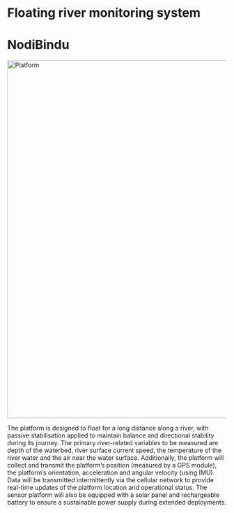 # Floating river monitoring system
# NodiBindu
<img width="1024" height="819" alt="Platform" src="https://github.com/user-attachments/assets/f39fd98a-83ef-422a-86e3-771ba6eefed4" />

The platform is designed to float for a long distance along a river, with passive stabilisation applied to maintain balance and directional stability during its journey. The primary river-related variables to be measured are depth of the waterbed, river surface current speed, the temperature of the river water and the air near the water surface. Additionally, the platform will collect and transmit the platform’s position (measured by a GPS module), the platform’s orientation, acceleration and angular velocity (using IMU). Data will be transmitted intermittently via the cellular network to provide real-time updates of the platform location and operational status. The sensor platform will also be equipped with a solar panel and rechargeable battery to ensure a sustainable power supply during extended deployments.

